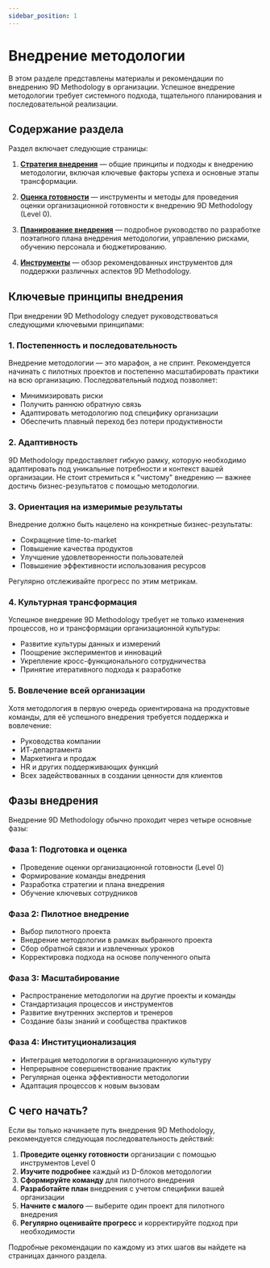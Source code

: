 ```yaml
---
sidebar_position: 1
---
```


# Внедрение методологии

В этом разделе представлены материалы и рекомендации по внедрению 9D Methodology в организации. Успешное внедрение методологии требует системного подхода, тщательного планирования и последовательной реализации.

## Содержание раздела

Раздел включает следующие страницы:

1. **[Стратегия внедрения](/docs/implementation/strategy)** — общие принципы и подходы к внедрению методологии, включая ключевые факторы успеха и основные этапы трансформации.

2. **[Оценка готовности](/docs/implementation/assessment)** — инструменты и методы для проведения оценки организационной готовности к внедрению 9D Methodology (Level 0).

3. **[Планирование внедрения](/docs/implementation/planning)** — подробное руководство по разработке поэтапного плана внедрения методологии, управлению рисками, обучению персонала и бюджетированию.

4. **[Инструменты](/docs/implementation/tools)** — обзор рекомендованных инструментов для поддержки различных аспектов 9D Methodology.

## Ключевые принципы внедрения

При внедрении 9D Methodology следует руководствоваться следующими ключевыми принципами:

### 1. Постепенность и последовательность

Внедрение методологии — это марафон, а не спринт. Рекомендуется начинать с пилотных проектов и постепенно масштабировать практики на всю организацию. Последовательный подход позволяет:

- Минимизировать риски
- Получить раннюю обратную связь
- Адаптировать методологию под специфику организации
- Обеспечить плавный переход без потери продуктивности

### 2. Адаптивность

9D Methodology предоставляет гибкую рамку, которую необходимо адаптировать под уникальные потребности и контекст вашей организации. Не стоит стремиться к "чистому" внедрению — важнее достичь бизнес-результатов с помощью методологии.

### 3. Ориентация на измеримые результаты

Внедрение должно быть нацелено на конкретные бизнес-результаты:

- Сокращение time-to-market
- Повышение качества продуктов
- Улучшение удовлетворенности пользователей
- Повышение эффективности использования ресурсов

Регулярно отслеживайте прогресс по этим метрикам.

### 4. Культурная трансформация

Успешное внедрение 9D Methodology требует не только изменения процессов, но и трансформации организационной культуры:

- Развитие культуры данных и измерений
- Поощрение экспериментов и инноваций
- Укрепление кросс-функционального сотрудничества
- Принятие итеративного подхода к разработке

### 5. Вовлечение всей организации

Хотя методология в первую очередь ориентирована на продуктовые команды, для её успешного внедрения требуется поддержка и вовлечение:

- Руководства компании
- ИТ-департамента
- Маркетинга и продаж
- HR и других поддерживающих функций
- Всех задействованных в создании ценности для клиентов

## Фазы внедрения

Внедрение 9D Methodology обычно проходит через четыре основные фазы:

### Фаза 1: Подготовка и оценка

- Проведение оценки организационной готовности (Level 0)
- Формирование команды внедрения
- Разработка стратегии и плана внедрения
- Обучение ключевых сотрудников

### Фаза 2: Пилотное внедрение

- Выбор пилотного проекта
- Внедрение методологии в рамках выбранного проекта
- Сбор обратной связи и извлеченных уроков
- Корректировка подхода на основе полученного опыта

### Фаза 3: Масштабирование

- Распространение методологии на другие проекты и команды
- Стандартизация процессов и инструментов
- Развитие внутренних экспертов и тренеров
- Создание базы знаний и сообщества практиков

### Фаза 4: Институционализация

- Интеграция методологии в организационную культуру
- Непрерывное совершенствование практик
- Регулярная оценка эффективности методологии
- Адаптация процессов к новым вызовам

## С чего начать?

Если вы только начинаете путь внедрения 9D Methodology, рекомендуется следующая последовательность действий:

1. **Проведите оценку готовности** организации с помощью инструментов Level 0
2. **Изучите подробнее** каждый из D-блоков методологии
3. **Сформируйте команду** для пилотного внедрения
4. **Разработайте план** внедрения с учетом специфики вашей организации
5. **Начните с малого** — выберите один проект для пилотного внедрения
6. **Регулярно оценивайте прогресс** и корректируйте подход при необходимости

Подробные рекомендации по каждому из этих шагов вы найдете на страницах данного раздела. 